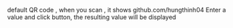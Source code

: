 default QR code , when you scan , it shows github.com/hungthinh04
Enter a value and click button, the resulting value will be displayed
